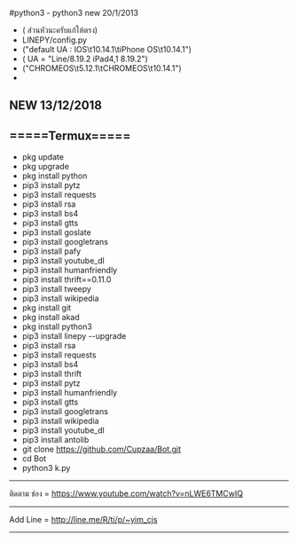#python3 - python3 new 20/1/2013


- ( ส่วนหัวนะครับแก้ให้ตรง)
- LINEPY/config.py 
- ("default UA : IOS\t10.14.1\tiPhone OS\t10.14.1")
- ( UA = "Line/8.19.2 iPad4,1 8.19.2")
- ("CHROMEOS\t5.12.1\tCHROMEOS\t10.14.1")
-

NEW 13/12/2018
--------------------------------
=====Termux=====
---------------------------------
- pkg update
- pkg upgrade
- pkg install python
- pip3 install pytz
- pip3 install requests
- pip3 install rsa
- pip3 install bs4
- pip3 install gtts
- pip3 install goslate
- pip3 install googletrans
- pip3 install pafy
- pip3 install youtube_dl
- pip3 install humanfriendly
- pip3 install thrift==0.11.0
- pip3 install tweepy
- pip3 install wikipedia
- pkg install git
- pkg install akad
- pkg install python3  
- pip3 install linepy --upgrade
- pip3 install rsa
- pip3 install requests
- pip3 install bs4
- pip3 install thrift
- pip3 install pytz
- pip3 install humanfriendly
- pip3 install gtts
- pip3 install googletrans
- pip3 install wikipedia
- pip3 install youtube_dl
- pip3 install antolib
- git clone https://github.com/Cupzaa/Bot.git
- cd Bot
- python3 k.py
-----------------------------------------------------

ติดตาม ช่อง   =      https://www.youtube.com/watch?v=nLWE6TMCwIQ

-------------------------------------------------------

Add Line =  http://line.me/R/ti/p/~yim_cjs

-------------------------------------------------------
